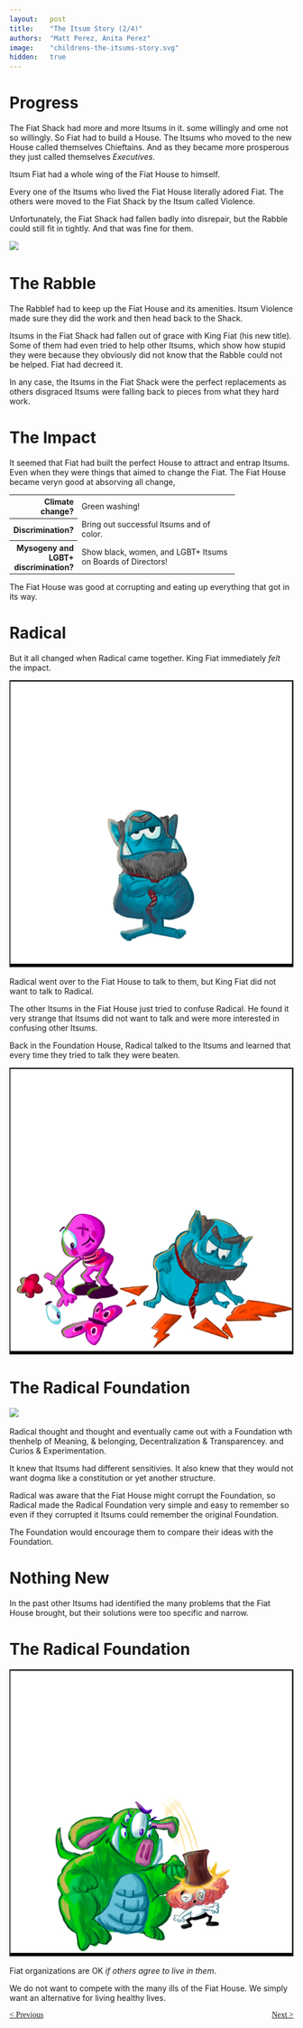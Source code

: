 ```yaml
---
layout:   post
title:    "The Itsum Story (2/4)"
authors:  "Matt Perez, Anita Perez"
image:    "childrens-the-itsums-story.svg"
hidden:   true
---
```


<div style='display:none; '>
 <p>The Itsum Story</p>
</div>

<h1>Progress</h1>
 <p>The Fiat Shack had more and more Itsums in it. some willingly and ome not so willingly. So Fiat had to build a House. The Itsums who moved to the new House called themselves Chieftains. And as they became more prosperous they just called themselves <em>Executives</em>.</p>
 <p>Itsum Fiat had a whole wing of the Fiat House to himself.</p>
 <p>Every one of the Itsums who lived the Fiat House literally adored Fiat. The others were moved to the Fiat Shack by the Itsum called Violence.</p>
 <p>Unfortunately, the Fiat Shack had fallen badly into disrepair, but the Rabble could still fit in tightly. And that was fine for them.</p>
  <div>
   <img src="/assets/img/pic-the-itsums-story.svg" size="70%">
  </div>

<h1>The Rabble</h1>
 <p>The Rabblef had to keep up the Fiat House and its amenities. Itsum Violence made sure they did the work and then head back to the Shack.</p>
 <p>Itsums in the Fiat Shack had fallen out of grace with King Fiat (his new title). Some of them had even tried to help other Itsums, which show how stupid they were because they obviously did not know that the Rabble could not be helped. Fiat had decreed it.</p>
 <p>In any case, the Itsums in the Fiat Shack were the perfect replacements as others disgraced Itsums were falling back to pieces from what they hard work.</p>

<h1>The Impact</h1>
 <p>It seemed that Fiat had built the perfect House to attract and entrap Itsums. Even when they were things that aimed to change the Fiat. The Fiat House became veryn good at absorving all change,</p>
  <table>
   <tr>
    <th style="text-align:right; width:8ch; ">
     Climate change?
    </th>
    <td style="text-align:top; width:30ch; ">
     Green washing!
    </td>
   </tr>
   <tr>
    <th style=" text-align:right; width:8ch;  ">
     Discrimination?
    </th>
    <td style="text-align:top; width:30ch; ">
     Bring out successful Itsums and of color.
    </td>
   </tr>
   <tr>
    <th style="text-align:right; width:8ch; ">
     Mysogeny and LGBT+ discrimination?
    </th>
    <td style="text-align:top; width:30ch; ">
     Show black, women, and LGBT+ Itsums on Boards of Directors!
    </td>
   </tr>
  </table>
 <p>The Fiat House was good at corrupting and eating up everything that got in its way.</p>

<h1>Radical</h1>
 <p>But it all changed when Radical came together. King Fiat immediately <em>felt</em> the impact.</p>
  <div>
   <img src="/assets/img/pic-the-itsums-story-02.svg" size="70%">
  </div>
 <p>Radical went over to the Fiat House to talk to them, but King Fiat did not want to talk to Radical.</p>
 <p>The other Itsums in the Fiat House just tried to confuse Radical. He found it very strange that Itsums did not want to talk and were more interested in confusing other Itsums.</p>
 <p>Back in the Foundation House, Radical talked to the Itsums and learned that every time they tried to talk they were beaten.</p>
  <div>
   <img src="/assets/img/pic-the-itsums-story-03.svg" size="70%">
  </div>

<h1>The Radical Foundation</h1>
  <div>
   <img src="/assets/img/pic-the-itsums-story-04.svg" size="70%">
  </div>
 <p>Radical thought and thought and eventually came out with a Foundation wth thenhelp of Meaning, & belonging, Decentralization & Transparencey. and Curios & Experimentation.</p>
 <p>It knew that Itsums had different sensitivies. It also knew that they would not want dogma like a constitution or yet another  structure.</p>
 <p>Radical was aware that the Fiat House might corrupt the Foundation, so Radical made the Radical Foundation very simple and easy to remember so even if they corrupted it Itsums could remember the original Foundation.</p>
 <p>The Foundation would encourage them to compare their ideas with the Foundation.</p>

<h1>Nothing New</h1>
 <p>In the past other Itsums had identified the many problems that the Fiat House brought, but their solutions were too specific and narrow.</p>

<h1>The Radical Foundation</h1>
 <div>
  <img src="/assets/img/pic-the-itsums-story-05.svg" size="70%">
 </div>
 <p>Fiat organizations are OK <em>if others agree to live in them</em>.</p>
 <p>We do not want to compete with the many ills of the Fiat House. We simply want an alternative for living healthy lives.</p>

<div style="margin-bottom:1in; font-family: American Typewriter, serif; ">
 <span style="float:left; "> <a href="https://radicalcompanies.com/2024/09/01/the-itsums-story-01">&lt; Previous</a></span>
 <span style="float:right; "><a href="https://radicalcompanies.com/2024/09/01/the-itsums-story-03">Next &gt;</a>     </span>
</div>